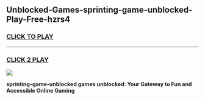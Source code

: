 
## Unblocked-Games-sprinting-game-unblocked-Play-Free-hzrs4
<h3>
<a href="https://premium76.site?title=sprinting-game-unblocked&ref=23A">CLICK TO PLAY</a></h3>
<hr>

<h3>
<a href="https://premium76.site?title=sprinting-game-unblocked&ref=23A">CLICK 2 PLAY</a>
  
</h3>

<a href="https://premium76.site?title=sprinting-game-unblocked&ref=23A"><img src="https://clearcache.store/games.png"></a>


**sprinting-game-unblocked games unblocked: Your Gateway to Fun and Accessible Online Gaming**
